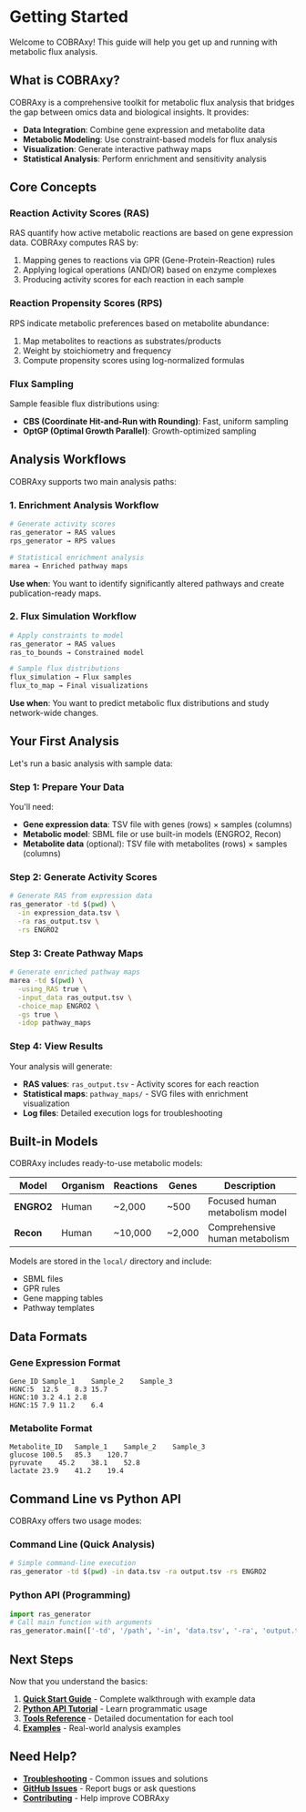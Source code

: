 # Getting Started

Welcome to COBRAxy! This guide will help you get up and running with metabolic flux analysis.

## What is COBRAxy?

COBRAxy is a comprehensive toolkit for metabolic flux analysis that bridges the gap between omics data and biological insights. It provides:

- **Data Integration**: Combine gene expression and metabolite data
- **Metabolic Modeling**: Use constraint-based models for flux analysis
- **Visualization**: Generate interactive pathway maps
- **Statistical Analysis**: Perform enrichment and sensitivity analysis

## Core Concepts

### Reaction Activity Scores (RAS)
RAS quantify how active metabolic reactions are based on gene expression data. COBRAxy computes RAS by:
1. Mapping genes to reactions via GPR (Gene-Protein-Reaction) rules
2. Applying logical operations (AND/OR) based on enzyme complexes
3. Producing activity scores for each reaction in each sample

### Reaction Propensity Scores (RPS)
RPS indicate metabolic preferences based on metabolite abundance:
1. Map metabolites to reactions as substrates/products
2. Weight by stoichiometry and frequency
3. Compute propensity scores using log-normalized formulas

### Flux Sampling
Sample feasible flux distributions using:
- **CBS (Coordinate Hit-and-Run with Rounding)**: Fast, uniform sampling
- **OptGP (Optimal Growth Parallel)**: Growth-optimized sampling

## Analysis Workflows

COBRAxy supports two main analysis paths:

### 1. Enrichment Analysis Workflow
```bash
# Generate activity scores
ras_generator → RAS values
rps_generator → RPS values

# Statistical enrichment analysis  
marea → Enriched pathway maps
```

**Use when**: You want to identify significantly altered pathways and create publication-ready maps.

### 2. Flux Simulation Workflow  
```bash
# Apply constraints to model
ras_generator → RAS values
ras_to_bounds → Constrained model

# Sample flux distributions
flux_simulation → Flux samples
flux_to_map → Final visualizations
```

**Use when**: You want to predict metabolic flux distributions and study network-wide changes.

## Your First Analysis

Let's run a basic analysis with sample data:

### Step 1: Prepare Your Data

You'll need:
- **Gene expression data**: TSV file with genes (rows) × samples (columns)
- **Metabolic model**: SBML file or use built-in models (ENGRO2, Recon)
- **Metabolite data** (optional): TSV file with metabolites (rows) × samples (columns)

### Step 2: Generate Activity Scores

```bash
# Generate RAS from expression data
ras_generator -td $(pwd) \
  -in expression_data.tsv \
  -ra ras_output.tsv \
  -rs ENGRO2
```

### Step 3: Create Pathway Maps

```bash
# Generate enriched pathway maps
marea -td $(pwd) \
  -using_RAS true \
  -input_data ras_output.tsv \
  -choice_map ENGRO2 \
  -gs true \
  -idop pathway_maps
```

### Step 4: View Results

Your analysis will generate:
- **RAS values**: `ras_output.tsv` - Activity scores for each reaction
- **Statistical maps**: `pathway_maps/` - SVG files with enrichment visualization
- **Log files**: Detailed execution logs for troubleshooting

## Built-in Models

COBRAxy includes ready-to-use metabolic models:

| Model | Organism | Reactions | Genes | Description |
|-------|----------|-----------|-------|-------------|
| **ENGRO2** | Human | ~2,000 | ~500 | Focused human metabolism model |
| **Recon** | Human | ~10,000 | ~2,000 | Comprehensive human metabolism |

Models are stored in the `local/` directory and include:
- SBML files
- GPR rules  
- Gene mapping tables
- Pathway templates

## Data Formats

### Gene Expression Format
```tsv
Gene_ID	Sample_1	Sample_2	Sample_3
HGNC:5	12.5	8.3	15.7
HGNC:10	3.2	4.1	2.8
HGNC:15	7.9	11.2	6.4
```

### Metabolite Format
```tsv
Metabolite_ID	Sample_1	Sample_2	Sample_3
glucose	100.5	85.3	120.7
pyruvate	45.2	38.1	52.8
lactate	23.9	41.2	19.4
```

## Command Line vs Python API

COBRAxy offers two usage modes:

### Command Line (Quick Analysis)
```bash
# Simple command-line execution
ras_generator -td $(pwd) -in data.tsv -ra output.tsv -rs ENGRO2
```

### Python API (Programming)
```python
import ras_generator
# Call main function with arguments
ras_generator.main(['-td', '/path', '-in', 'data.tsv', '-ra', 'output.tsv', '-rs', 'ENGRO2'])
```

## Next Steps

Now that you understand the basics:

1. **[Quick Start Guide](quickstart.md)** - Complete walkthrough with example data
2. **[Python API Tutorial](tutorials/python-api.md)** - Learn programmatic usage
3. **[Tools Reference](tools/)** - Detailed documentation for each tool
4. **[Examples](examples/)** - Real-world analysis examples

## Need Help?

- **[Troubleshooting](troubleshooting.md)** - Common issues and solutions
- **[GitHub Issues](https://github.com/CompBtBs/COBRAxy/issues)** - Report bugs or ask questions
- **[Contributing](contributing.md)** - Help improve COBRAxy